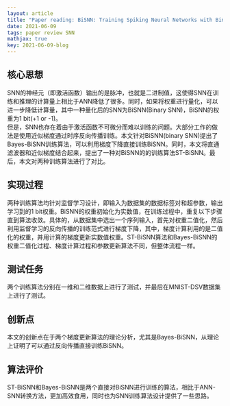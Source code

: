 ```yaml
---
layout: article
title: "Paper reading: BiSNN: Training Spiking Neural Networks with Binary Weights via Bayesian Learning"
date: 2021-06-09
tags: paper review SNN 
mathjax: true
key: 2021-06-09-blog
---
```

## 核心思想
SNN的神经元（即激活函数）输出的是脉冲，也就是二进制值，这使得SNN在训练和推理的计算量上相比于ANN降低了很多。同时，如果将权重进行量化，可以进一步降低计算量，其中一种量化后的SNN为BiSNN(Binary SNN)，BiSNN的权重为1 bit(+1 or -1)。    
但是，SNN也存在着由于激活函数不可微分而难以训练的问题。大部分工作的做法是使用近似梯度通过时序反向传播训练。本文针对BiSNN(binary SNN)提出了Bayes-BiSNN训练算法，可以利用梯度下降直接训练BiSNN。同时，本文将直通滤波器和近似梯度结合起来，提出了一种对BiSNN的的训练算法ST-BiSNN。最后，本文对两种训练算法进行了对比。
## 实现过程
两种训练算法均针对监督学习设计，即输入为数据集的数据标签对和超参数，输出学习到的1 bit权重。BiSNN的权重初始化为实数值，在训练过程中，重复以下步骤直到算法收敛。具体的，从数据集中选出一个序列输入，首先对权重二值化，然后利用监督学习的反向传播的训练范式进行梯度下降，其中，梯度计算利用的是二值化的权重，并用计算的梯度更新实数值权重。ST-BiSNN算法和Bayes-BiSNN的权重二值化过程、梯度计算过程和参数更新算法不同，但整体流程一样。
## 测试任务
两个训练算法分别在一维和二维数据上进行了测试，并最后在MNIST-DSV数据集上进行了测试。
## 创新点
本文的创新点在于两个梯度更新算法的理论分析，尤其是Bayes-BiSNN，从理论上证明了可以通过反向传播直接训练BiSNN。
## 算法评价
ST-BiSNN和Bayes-BiSNN是两个直接对BiSNN进行训练的算法，相比于ANN-SNN转换方法，更加高效食用，同时也为SNN训练算法设计提供了一些思路。